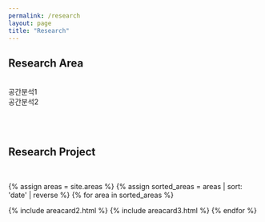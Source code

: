 ```yaml
---
permalink: /research
layout: page
title: "Research"
---
```


## Research Area
<br/>
공간분석1<br/>
공간분석2<br/>

<br/><br/>

## Research Project
<br/>

{% assign areas = site.areas %} 
{% assign sorted_areas = areas | sort: 'date' | reverse %}
{% for area in sorted_areas %}

<div class="container">
    <div class="post-list" itemscope="" itemtype="http://schema.org/Blog">
        {% include areacard2.html %}
        {% include areacard3.html %}
        {% endfor %}
    </div>
</div>


